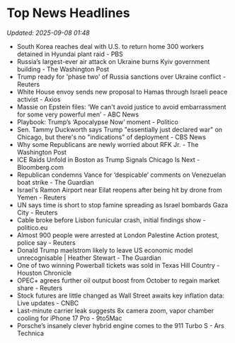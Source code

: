 # Top News Headlines

_Updated: 2025-09-08 01:48_

- South Korea reaches deal with U.S. to return home 300 workers detained in Hyundai plant raid - PBS
- Russia’s largest-ever air attack on Ukraine burns Kyiv government building - The Washington Post
- Trump ready for 'phase two' of Russia sanctions over Ukraine conflict - Reuters
- White House envoy sends new proposal to Hamas through Israeli peace activist - Axios
- Massie on Epstein files: ‘We can't avoid justice to avoid embarrassment for some very powerful men’ - ABC News
- Playbook: Trump’s ‘Apocalypse Now’ moment - Politico
- Sen. Tammy Duckworth says Trump "essentially just declared war" on Chicago, but there's no "indications" of deployment - CBS News
- Why some Republicans are newly worried about RFK Jr. - The Washington Post
- ICE Raids Unfold in Boston as Trump Signals Chicago Is Next - Bloomberg.com
- Republican condemns Vance for ‘despicable’ comments on Venezuelan boat strike - The Guardian
- Israel's Ramon Airport near Eilat reopens after being hit by drone from Yemen - Reuters
- UN says time is short to stop famine spreading as Israel bombards Gaza City - Reuters
- Cable broke before Lisbon funicular crash, initial findings show - politico.eu
- Almost 900 people were arrested at London Palestine Action protest, police say - Reuters
- Donald Trump maelstrom likely to leave US economic model unrecognisable | Heather Stewart - The Guardian
- One of two winning Powerball tickets was sold in Texas Hill Country - Houston Chronicle
- OPEC+ agrees further oil output boost from October to regain market share - Reuters
- Stock futures are little changed as Wall Street awaits key inflation data: Live updates - CNBC
- Last-minute carrier leak suggests 8x camera zoom, vapor chamber cooling for iPhone 17 Pro - 9to5Mac
- Porsche’s insanely clever hybrid engine comes to the 911 Turbo S - Ars Technica